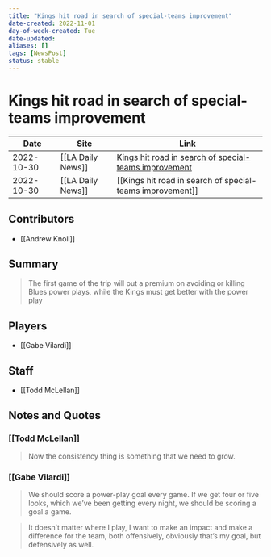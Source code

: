 ```yaml
---
title: "Kings hit road in search of special-teams improvement"
date-created: 2022-11-01
day-of-week-created: Tue
date-updated: 
aliases: []
tags: [NewsPost]
status: stable
---
```


# Kings hit road in search of special-teams improvement

| Date       | Site              | Link                                                                                                                                                 |
| ---------- | ----------------- | ---------------------------------------------------------------------------------------------------------------------------------------------------- |
| 2022-10-30 | [[LA Daily News]] | [Kings hit road in search of special-teams improvement](https://www.dailynews.com/2022/10/30/kings-hit-road-in-search-of-special-teams-improvement/) |
| 2022-10-30 | [[LA Daily News]] | [[Kings hit road in search of special-teams improvement]]                                                                                            |

## Contributors
- [[Andrew Knoll]]


## Summary
> The first game of the trip will put a premium on avoiding or killing Blues power plays, while the Kings must get better with the power play


## Players
- [[Gabe Vilardi]]


## Staff
- [[Todd McLellan]]


## Notes and Quotes
### [[Todd McLellan]]
> Now the consistency thing is something that we need to grow.

### [[Gabe Vilardi]]
> We should score a power-play goal every game. If we get four or five looks, which we’ve been getting every night, we should be scoring a goal a game.

> It doesn’t matter where I play, I want to make an impact and make a difference for the team, both offensively, obviously that’s my goal, but defensively as well.
